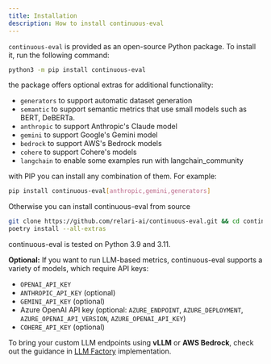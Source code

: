 ```yaml
---
title: Installation
description: How to install continuous-eval
---
```


`continuous-eval` is provided as an open-source Python package. 
To install it, run the following command:

```bash
python3 -m pip install continuous-eval
```

the package offers optional extras for additional functionality:

- `generators` to support automatic dataset generation
- `semantic` to support semantic metrics that use small models such as BERT, DeBERTa.
- `anthropic` to support Anthropic's Claude model
- `gemini` to support Google's Gemini model
- `bedrock` to support AWS's Bedrock models
- `cohere` to support Cohere's models
- `langchain` to enable some examples run with langchain_community

with PIP you can install any combination of them. For example:

```bash
pip install continuous-eval[anthropic,gemini,generators]
```

Otherwise you can install continuous-eval from source

```bash
git clone https://github.com/relari-ai/continuous-eval.git && cd continuous-eval
poetry install --all-extras
```

continuous-eval is tested on Python 3.9 and 3.11.

**Optional:**
If you want to run LLM-based metrics, continuous-eval supports a variety of models, which require API keys:

- `OPENAI_API_KEY`
- `ANTHROPIC_API_KEY` (optional)
- `GEMINI_API_KEY` (optional)
- Azure OpenAI API key (optional: `AZURE_ENDPOINT`, `AZURE_DEPLOYMENT`, `AZURE_OPENAI_API_VERSION`, `AZURE_OPENAI_API_KEY`)
- `COHERE_API_KEY` (optional)

To bring your custom LLM endpoints using **vLLM** or **AWS Bedrock**, check out the guidance in [LLM Factory](https://github.com/relari-ai/continuous-eval/blob/main/continuous_eval/llm_factory.py) implementation.
